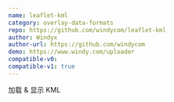 ```yaml
---
name: leaflet-kml
category: overlay-data-formats
repo: https://github.com/windycom/leaflet-kml
author: Windyx
author-url: https://github.com/windycom
demo: https://www.windy.com/uploader
compatible-v0:
compatible-v1: true
---
```


加载 &amp; 显示 KML

